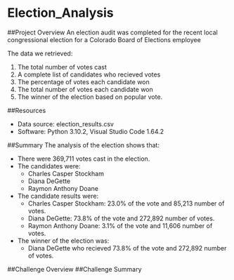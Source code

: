 # Election_Analysis

##Project Overview
An election audit was completed for the recent local congressional election for a Colorado Board of Elections employee

The data we retrieved:
 1. The total number of votes cast
 2. A complete list of candidates who recieved votes
 3. The percentage of votes each candidate won
 4. The total number of votes each candidate won
 5. The winner of the election based on popular vote.

##Resources
- Data source: election_results.csv
- Software: Python 3.10.2, Visual Studio Code 1.64.2

##Summary
The analysis of the election shows that:
- There were 369,711 votes cast in the election.
- The candidates were:
    - Charles Casper Stockham
    - Diana DeGette
    - Raymon Anthony Doane
- The candidate results were:
    - Charles Casper Stockham: 23.0% of the vote and 85,213 number of votes.
    - Diana DeGette: 73.8% of the vote and 272,892 number of votes.
    - Raymon Anthony Doane: 3.1% of the vote and 11,606 number of votes. 
- The winner of the election was:
    - Diana DeGette who recieved 73.8% of the vote and 272,892 number of votes.

##Challenge Overview
##Challenge Summary
